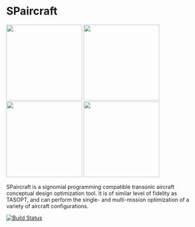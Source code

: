 # SPaircraft

<img src="https://github.com/hoburg/SPaircraft/blob/master/docs/D82-1.png?raw=true" width="200" height="200"> <img src="https://github.com/hoburg/SPaircraft/blob/master/docs/optimal777-1.png?raw=true" width="200" height="200">
<img src="https://github.com/hoburg/SPaircraft/blob/master/docs/D8_eng_wing-1.png?raw=true" width="200" height="200"> <img src="https://github.com/hoburg/SPaircraft/blob/master/docs/D8_no_BLI-1.png?raw=true" width="200" height="200">

SPaircraft is a signomial programming compatible transonic aircraft conceptual design optimization tool.
It is of similar level of fidelity as TASOPT, and can perform the single- and multi-mission optimization of a variety of aircraft configurations.

[![Build Status](https://acdl.mit.edu/csi/buildStatus/icon?job=gpkit_ResearchModel_d8_Push)](https://acdl.mit.edu/csi/job/gpkit_ResearchModel_d8_Push)
